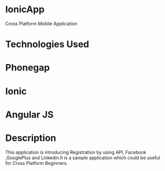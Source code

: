 # IonicApp
Cross Platform Mobile Application

# Technologies Used 
  # Phonegap
  # Ionic
  # Angular JS
  
# Description 
  This application is introducing Registration by using API, Facebook ,GooglePlus and Linkedin.It is a sample application which
  could be useful for Cross Platform Beginners.
  
  
  
